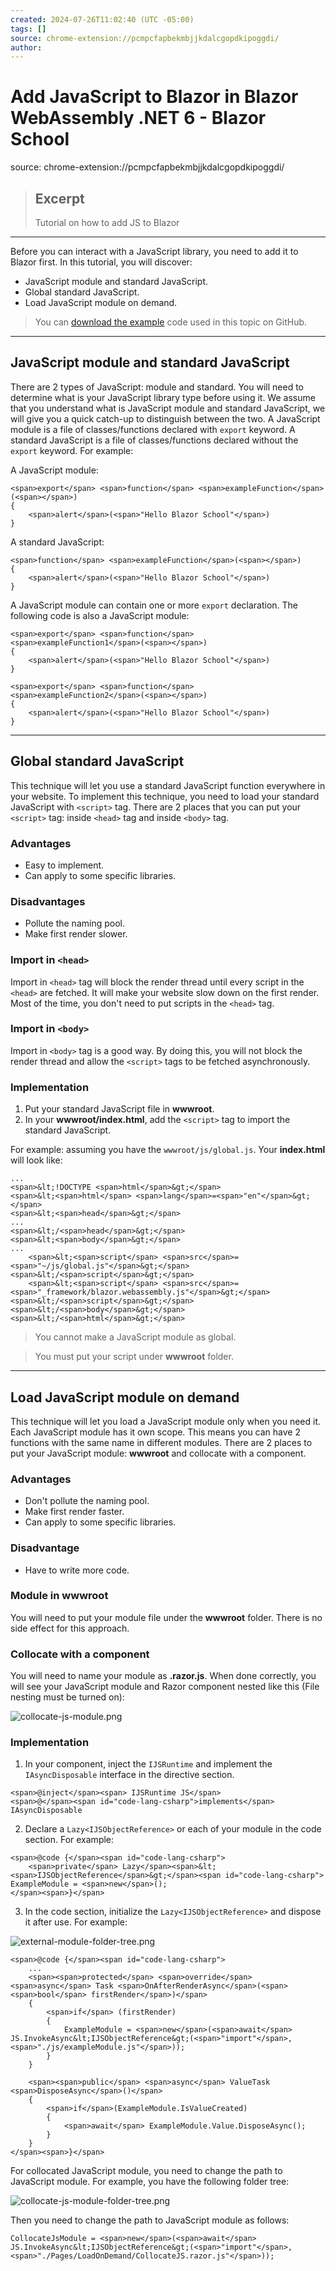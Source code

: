 ```yaml
---
created: 2024-07-26T11:02:40 (UTC -05:00)
tags: []
source: chrome-extension://pcmpcfapbekmbjjkdalcgopdkipoggdi/
author: 
---
```


# Add JavaScript to Blazor in Blazor WebAssembly .NET 6 - Blazor School

source: chrome-extension://pcmpcfapbekmbjjkdalcgopdkipoggdi/

> ## Excerpt
> Tutorial on how to add JS to Blazor

---
[](https://github.com/Blazor-School/blazor-school-docs/edit/master/contents/blazor-wasm/dotnet6/add-javascript-to-blazor-412635/index.html "Suggest Edits")

Before you can interact with a JavaScript library, you need to add it to Blazor first. In this tutorial, you will discover:

-   JavaScript module and standard JavaScript.
-   Global standard JavaScript.
-   Load JavaScript module on demand.

> You can [download the example](https://github.com/Blazor-School/javascript-interaction-blazor-wasm-dotnet6) code used in this topic on GitHub.

___

## JavaScript module and standard JavaScript

There are 2 types of JavaScript: module and standard. You will need to determine what is your JavaScript library type before using it. We assume that you understand what is JavaScript module and standard JavaScript, we will give you a quick catch-up to distinguish between the two. A JavaScript module is a file of classes/functions declared with `export` keyword. A standard JavaScript is a file of classes/functions declared without the `export` keyword. For example:

A JavaScript module:

```
<span>export</span> <span>function</span> <span>exampleFunction</span>(<span></span>)
{
    <span>alert</span>(<span>"Hello Blazor School"</span>)
}
```

A standard JavaScript:

```
<span>function</span> <span>exampleFunction</span>(<span></span>)
{
    <span>alert</span>(<span>"Hello Blazor School"</span>)
}
```

A JavaScript module can contain one or more `export` declaration. The following code is also a JavaScript module:

```
<span>export</span> <span>function</span> <span>exampleFunction1</span>(<span></span>)
{
    <span>alert</span>(<span>"Hello Blazor School"</span>)
}

<span>export</span> <span>function</span> <span>exampleFunction2</span>(<span></span>)
{
    <span>alert</span>(<span>"Hello Blazor School"</span>)
}
```

___

## Global standard JavaScript

This technique will let you use a standard JavaScript function everywhere in your website. To implement this technique, you need to load your standard JavaScript with `<script>` tag. There are 2 places that you can put your `<script>` tag: inside `<head>` tag and inside `<body>` tag.

### Advantages

-   Easy to implement.
-   Can apply to some specific libraries.

### Disadvantages

-   Pollute the naming pool.
-   Make first render slower.

### Import in `<head>`

Import in `<head>` tag will block the render thread until every script in the `<head>` are fetched. It will make your website slow down on the first render. Most of the time, you don't need to put scripts in the `<head>` tag.

### Import in `<body>`

Import in `<body>` tag is a good way. By doing this, you will not block the render thread and allow the `<script>` tags to be fetched asynchronously.

### Implementation

1.  Put your standard JavaScript file in **wwwroot**.
2.  In your **wwwroot/index.html**, add the `<script>` tag to import the standard JavaScript.

For example: assuming you have the `wwwroot/js/global.js`. Your **index.html** will look like:

```
...
<span>&lt;!DOCTYPE <span>html</span>&gt;</span>
<span>&lt;<span>html</span> <span>lang</span>=<span>"en"</span>&gt;</span>
<span>&lt;<span>head</span>&gt;</span>
...
<span>&lt;/<span>head</span>&gt;</span>
<span>&lt;<span>body</span>&gt;</span>
...
    <span>&lt;<span>script</span> <span>src</span>=<span>"~/js/global.js"</span>&gt;</span><span>&lt;/<span>script</span>&gt;</span>
    <span>&lt;<span>script</span> <span>src</span>=<span>"_framework/blazor.webassembly.js"</span>&gt;</span><span>&lt;/<span>script</span>&gt;</span>
<span>&lt;/<span>body</span>&gt;</span>
<span>&lt;/<span>html</span>&gt;</span>
```

> You cannot make a JavaScript module as global.

> You must put your script under **wwwroot** folder.

___

## Load JavaScript module on demand

This technique will let you load a JavaScript module only when you need it. Each JavaScript module has it own scope. This means you can have 2 functions with the same name in different modules. There are 2 places to put your JavaScript module: **wwwroot** and collocate with a component.

### Advantages

-   Don't pollute the naming pool.
-   Make first render faster.
-   Can apply to some specific libraries.

### Disadvantage

-   Have to write more code.

### Module in **wwwroot**

You will need to put your module file under the **wwwroot** folder. There is no side effect for this approach.

### Collocate with a component

You will need to name your module as **<ComponentName>.razor.js**. When done correctly, you will see your JavaScript module and Razor component nested like this (File nesting must be turned on):

![collocate-js-module.png](chrome-extension://pcmpcfapbekmbjjkdalcgopdkipoggdi/contents/blazor-wasm/dotnet6/add-javascript-to-blazor-412635/collocate-js-module.png)

### Implementation

1.  In your component, inject the `IJSRuntime` and implement the `IAsyncDisposable` interface in the directive section.

```
<span>@inject</span><span> IJSRuntime JS</span>
<span>@</span><span id="code-lang-csharp">implements</span> IAsyncDisposable
```

2.  Declare a `Lazy<IJSObjectReference>` or each of your module in the code section. For example:

```
<span>@code {</span><span id="code-lang-csharp">
    <span>private</span> Lazy</span><span>&lt;<span>IJSObjectReference</span>&gt;</span><span id="code-lang-csharp"> ExampleModule = <span>new</span>();
</span><span>}</span>
```

3.  In the code section, initialize the `Lazy<IJSObjectReference>` and dispose it after use. For example:

![external-module-folder-tree.png](chrome-extension://pcmpcfapbekmbjjkdalcgopdkipoggdi/contents/blazor-wasm/dotnet6/add-javascript-to-blazor-412635/external-module-folder-tree.png)

```
<span>@code {</span><span id="code-lang-csharp">
    ...
    <span><span>protected</span> <span>override</span> <span>async</span> Task <span>OnAfterRenderAsync</span>(<span><span>bool</span> firstRender</span>)</span>
    {
        <span>if</span> (firstRender)
        {
            ExampleModule = <span>new</span>(<span>await</span> JS.InvokeAsync&lt;IJSObjectReference&gt;(<span>"import"</span>, <span>"./js/exampleModule.js"</span>));
        }
    }

    <span><span>public</span> <span>async</span> ValueTask <span>DisposeAsync</span>()</span>
    {
        <span>if</span>(ExampleModule.IsValueCreated)
        {
            <span>await</span> ExampleModule.Value.DisposeAsync();
        }
    }
</span><span>}</span>
```

For collocated JavaScript module, you need to change the path to JavaScript module. For example, you have the following folder tree:

![collocate-js-module-folder-tree.png](chrome-extension://pcmpcfapbekmbjjkdalcgopdkipoggdi/contents/blazor-wasm/dotnet6/add-javascript-to-blazor-412635/collocate-js-module-folder-tree.png)

Then you need to change the path to JavaScript module as follows:

```
CollocateJsModule = <span>new</span>(<span>await</span> JS.InvokeAsync&lt;IJSObjectReference&gt;(<span>"import"</span>, <span>"./Pages/LoadOnDemand/CollocateJS.razor.js"</span>));
```
